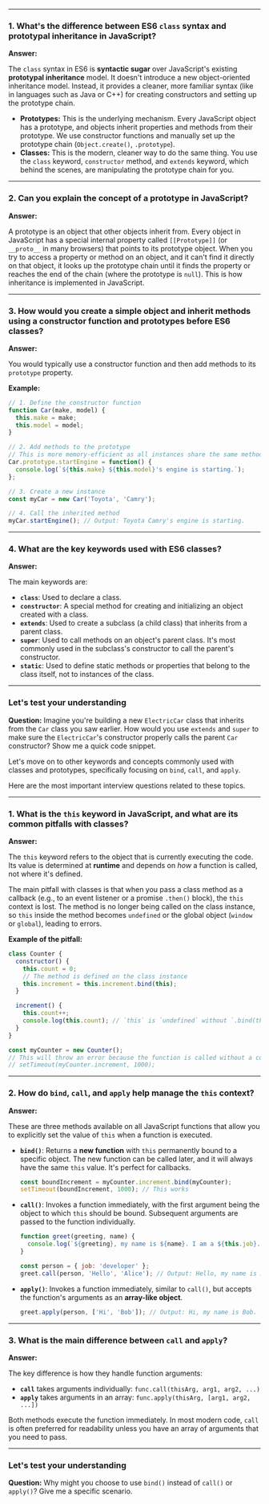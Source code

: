 -----

### 1\. What's the difference between ES6 `class` syntax and prototypal inheritance in JavaScript?

**Answer:**

The `class` syntax in ES6 is **syntactic sugar** over JavaScript's existing **prototypal inheritance** model. It doesn't introduce a new object-oriented inheritance model. Instead, it provides a cleaner, more familiar syntax (like in languages such as Java or C++) for creating constructors and setting up the prototype chain.

* **Prototypes:** This is the underlying mechanism. Every JavaScript object has a prototype, and objects inherit properties and methods from their prototype. We use constructor functions and manually set up the prototype chain (`Object.create()`, `.prototype`).
* **Classes:** This is the modern, cleaner way to do the same thing. You use the `class` keyword, `constructor` method, and `extends` keyword, which behind the scenes, are manipulating the prototype chain for you.

-----

### 2\. Can you explain the concept of a prototype in JavaScript?

**Answer:**

A prototype is an object that other objects inherit from. Every object in JavaScript has a special internal property called `[[Prototype]]` (or `__proto__` in many browsers) that points to its prototype object. When you try to access a property or method on an object, and it can't find it directly on that object, it looks up the prototype chain until it finds the property or reaches the end of the chain (where the prototype is `null`). This is how inheritance is implemented in JavaScript.

-----

### 3\. How would you create a simple object and inherit methods using a constructor function and prototypes before ES6 classes?

**Answer:**

You would typically use a constructor function and then add methods to its `prototype` property.

**Example:**

```javascript
// 1. Define the constructor function
function Car(make, model) {
  this.make = make;
  this.model = model;
}

// 2. Add methods to the prototype
// This is more memory-efficient as all instances share the same method
Car.prototype.startEngine = function() {
  console.log(`${this.make} ${this.model}'s engine is starting.`);
};

// 3. Create a new instance
const myCar = new Car('Toyota', 'Camry');

// 4. Call the inherited method
myCar.startEngine(); // Output: Toyota Camry's engine is starting.
```

-----

### 4\. What are the key keywords used with ES6 classes?

**Answer:**

The main keywords are:

* **`class`**: Used to declare a class.
* **`constructor`**: A special method for creating and initializing an object created with a class.
* **`extends`**: Used to create a subclass (a child class) that inherits from a parent class.
* **`super`**: Used to call methods on an object's parent class. It's most commonly used in the subclass's constructor to call the parent's constructor.
* **`static`**: Used to define static methods or properties that belong to the class itself, not to instances of the class.

-----

### Let's test your understanding

**Question:** Imagine you're building a new `ElectricCar` class that inherits from the `Car` class you saw earlier. How would you use `extends` and `super` to make sure the `ElectricCar`'s constructor properly calls the parent `Car` constructor? Show me a quick code snippet.

Let's move on to other keywords and concepts commonly used with classes and prototypes, specifically focusing on `bind`, `call`, and `apply`.

Here are the most important interview questions related to these topics.

-----

### 1\. What is the `this` keyword in JavaScript, and what are its common pitfalls with classes?

**Answer:**

The `this` keyword refers to the object that is currently executing the code. Its value is determined at **runtime** and depends on *how* a function is called, not where it's defined.

The main pitfall with classes is that when you pass a class method as a callback (e.g., to an event listener or a promise `.then()` block), the `this` context is lost. The method is no longer being called on the class instance, so `this` inside the method becomes `undefined` or the global object (`window` or `global`), leading to errors.

**Example of the pitfall:**

```javascript
class Counter {
  constructor() {
    this.count = 0;
    // The method is defined on the class instance
    this.increment = this.increment.bind(this); 
  }

  increment() {
    this.count++;
    console.log(this.count); // `this` is `undefined` without `.bind(this)`
  }
}

const myCounter = new Counter();
// This will throw an error because the function is called without a context.
// setTimeout(myCounter.increment, 1000); 
```

-----

### 2\. How do `bind`, `call`, and `apply` help manage the `this` context?

**Answer:**

These are three methods available on all JavaScript functions that allow you to explicitly set the value of `this` when a function is executed.

* **`bind()`**: Returns a **new function** with `this` permanently bound to a specific object. The new function can be called later, and it will always have the same `this` value. It's perfect for callbacks.

    ```javascript
    const boundIncrement = myCounter.increment.bind(myCounter);
    setTimeout(boundIncrement, 1000); // This works
    ```

* **`call()`**: Invokes a function immediately, with the first argument being the object to which `this` should be bound. Subsequent arguments are passed to the function individually.

    ```javascript
    function greet(greeting, name) {
      console.log(`${greeting}, my name is ${name}. I am a ${this.job}.`);
    }

    const person = { job: 'developer' };
    greet.call(person, 'Hello', 'Alice'); // Output: Hello, my name is Alice. I am a developer.
    ```

* **`apply()`**: Invokes a function immediately, similar to `call()`, but accepts the function's arguments as an **array-like object**.

    ```javascript
    greet.apply(person, ['Hi', 'Bob']); // Output: Hi, my name is Bob. I am a developer.
    ```

-----

### 3\. What is the main difference between `call` and `apply`?

**Answer:**

The key difference is how they handle function arguments:

* **`call`** takes arguments individually: `func.call(thisArg, arg1, arg2, ...)`
* **`apply`** takes arguments in an array: `func.apply(thisArg, [arg1, arg2, ...])`

Both methods execute the function immediately. In most modern code, `call` is often preferred for readability unless you have an array of arguments that you need to pass.

-----

### Let's test your understanding

**Question:** Why might you choose to use `bind()` instead of `call()` or `apply()`? Give me a specific scenario.
